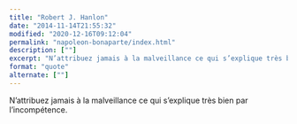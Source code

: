 ```yaml
---
title: "Robert J. Hanlon"
date: "2014-11-14T21:55:32"
modified: "2020-12-16T09:12:04"
permalink: "napoleon-bonaparte/index.html"
description: [""]
excerpt: "N’attribuez jamais à la malveillance ce qui s’explique très bien par l’incompétence."
format: "quote"
alternate: [""]
---
```

N’attribuez jamais à la malveillance ce qui s’explique très bien par l’incompétence.